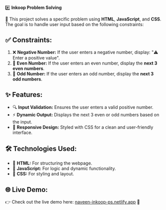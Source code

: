 #️⃣ **Inkoop Problem Solving**

🚀 This project solves a specific problem using **HTML**, **JavaScript**, and **CSS**. The goal is to handle user input based on the following constraints:

## ✅ **Constraints:**

1. ❌ **Negative Number:** If the user enters a negative number, display: "⚠️ Enter a positive value".
2. 🔢 **Even Number:** If the user enters an even number, display the **next 3 even numbers**.
3. 🔢 **Odd Number:** If the user enters an odd number, display the **next 3 odd numbers**.

## ✨ **Features:**

- 🔍 **Input Validation:** Ensures the user enters a valid positive number.
- ⚡ **Dynamic Output:** Displays the next 3 even or odd numbers based on the input.
- 🎨 **Responsive Design:** Styled with CSS for a clean and user-friendly interface.

## 🛠️ **Technologies Used:**

- 📄 **HTML:** For structuring the webpage.
- 📜 **JavaScript:** For logic and dynamic functionality.
- 🎨 **CSS:** For styling and layout.

## 🌐 **Live Demo:**

👉 Check out the live demo here: [naveen-inkoop-ps.netlify.app](https://naveen-inkoop-ps.netlify.app) 🚀

